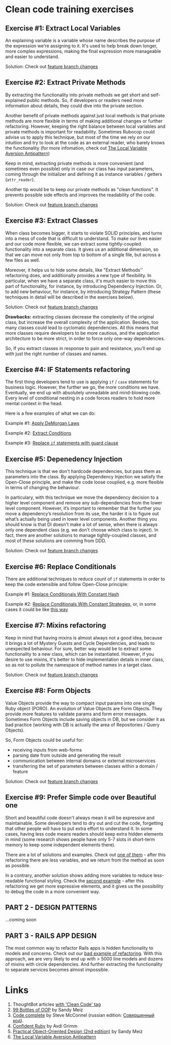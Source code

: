
# Clean code training exercises


## Exercise #1: Extract Local Variables 

An explaining variable is a variable whose name describes the purpose of the expression we're assigning to it. It's used to help break down longer, more complex expressions, making the final expression more manageable and easier to understand.

Solution: Check out [feature branch changes](https://github.com/jmelkor/clean-code-training/compare/ex1-extract-variables?diff=split)

## Exercise #2: Extract Private Methods

By extracting the functionality into private methods we get short and self-explained public methods. So, if developers or readers need more information about details, they could dive into the private section.

Another benefit of private methods against just local methods is that private methods are more flexible in terms of making additional changes or further refactoring. However, keeping the right balance between local variables and private methods is important for readability. Sometimes Rubocop could advise us to apply this technique, but most of the time we rely on our intuition and try to look at the code as an external reader, who barely knows the functionality (for more infomation, check out [The Local Variable Aversion Antipattern](https://www.soulcutter.com/articles/local-variable-aversion-antipattern.html))

Keep in mind, extracting private methods is more convenient (and sometimes even possible) only in case our class has input parameters, coming through the initializer and defining it as instance variables / getters (`attr_reader`).

Another tip would be to keep our private methods as "clean functions". It prevents possible side effects and improves the readability of the code.

Solution: Check out [feature branch changes](https://github.com/jmelkor/clean-code-training/compare/ex2-extract-methods?diff=split)

## Exercise #3: Extract Classes

When class becomes bigger, it starts to violate SOLID principles, and turns into a mess of code that is difficult to understand. To make our lives easier and our code more flexible, we can extract some tightly-coupled functionality into a separate class. It gives us an additional dimension, so that we can move not only from top to bottom of a single file, but across a few files as well. 

Moreover, it helps us to hide some details, like "Extract Methods'' refactoring does, and additionally provides a new type of flexibility. In particular, when we have a separate class, it's much easier to move this part of functionality, for instance, by introducing Dependency Injection. Or, to add new behaviour, for instance, by introducing Strategy Pattern (these techniques in detail will be described in the exercises below).

Solution: Check out [feature branch changes](https://github.com/jmelkor/clean-code-training/compare/ex3-extract-classes?diff=split)

**Drawbacks:** extracting classes decrease the complexity of the original class, but increase the overall complexity of the application. Besides, too many classes could lead to cyclomatic dependencies. All this means that more classes require developers to be more cautious, and the application architecture to be more strict, in order to force only one-way dependencies. 

So, If you extract classes in response to pain and resistance, you’ll end up with just the right number of classes and names.

## Exercise #4: IF Statements refactoring

The first thing developers tend to use is applying `if` / `case` statements for business logic. However, the further we go, the more conditions we have. Eventually, we end up with absolutely unreadable and mind-blowing code. Every level of conditional nesting in a code forces readers to hold more mental context in the head.

Here is a few examples of what we can do:

Example #1: [Apply DeMorgan Laws](https://github.com/jmelkor/clean-code-training/compare/ex4a-de-morgan-laws?diff=split)

Example #2: [Extract Conditions](https://github.com/jmelkor/clean-code-training/compare/ex4b-extract-conditions?diff=split)

Example #3: [Replace `if` statements with guard clause](https://github.com/jmelkor/clean-code-training/compare/ex4c-remove-if-statements?diff=split)

## Exercise #5: Depenedency Injection

This technique is that we don't hardcode dependencies, but pass them as parameters into the class. By applying Dependency Injection we satisfy the Open-Close principle, and make the code loose couplied, e.g. more flexible in terms of changing the behaviour.

In particulary, with this technique we move the dependency decision to a higher level component and remove any sub-dependencies from the lower level component. However, it’s important to remember that the further you move a dependency’s resolution from its use, the harder it is to figure out what’s actually being used in lower level components. Another thing you should know is that DI doesn't make a lot of sense, when there is always only one dependent class (e.g. we don't choose which class to inject). In fact, there are another solutions to manage tightly-coupled classes, and most of these solutions are comming from DDD.

Solution: Check out [feature branch changes](https://github.com/jmelkor/clean-code-training/compare/ex5-dependency-injection?diff=split)

## Exercise #6: Replace Conditionals

There are additional techniques to reduce count of `if` statements in order to keep the code extensible and follow Open-Close principle:

Example #1: [Replace Conditionals With Constant Hash](https://github.com/jmelkor/clean-code-training/compare/ex6a-replace-conditionals-with-hash?diff=split)

Example #2: [Replace Conditionals With Constant Strategies](https://github.com/jmelkor/clean-code-training/compare/ex6b-replace-conditionals-with-strategies-v2?diff=split), or, in some cases it could be like [this way](https://github.com/jmelkor/clean-code-training/compare/ex6b-replace-conditionals-with-strategies-v1?diff=split)

## Exercise #7: Mixins refactoring

Keep in mind that having mixins is almost always not a good idea, because it brings a lot of Mystery Guests and Cycle Dependencies, and leads to unexpected behaviour. For sure, better way would be to extract some functionality to a new class, which can be instantiated. However, if you desire to use mixins, it's better to hide implementation details in inner class, so as not to pollute the namespace of method names in a target class.

Solution: Check out [feature branch changes](https://github.com/jmelkor/clean-code-training/compare/ex7-mixins-refactoring?diff=split)

## Exercise #8: Form Objects

Value Objects provide the way to compact input params into one single Ruby object (PORO). An evolution of Value Objects are Form Objects. They provide more features to validate params and form error messages. Sometimes Form Objects include saving objects in DB, but we consider it as bad practice (working with DB is actually the area of Repositories / Query Objects).

So, Form Objects could be useful for:
- receiving inputs from web-forms
- parsing date from outside and generating the result
- communication between internal domains or external microservices
- transferring the set of parameters between classes within a domain / feature

Solution: Check out [feature branch changes](https://github.com/jmelkor/clean-code-training/compare/ex8a-form-objects?diff=split)

## Exercise #9: Prefer Simple code over Beautiful one

Short and beautiful code doesn't always mean it will be expressive and maintainable. Some developers tend to dry out and cut the code, forgetting that other people will have to put extra effort to understand it. In some cases, having less code means readers should keep extra hidden elements in mind (some research shows people have only 5-7 slots in short-term memory to keep some independent elements there).

There are a lot of solutions and examples. Check out [one of them](https://github.com/jmelkor/clean-code-training/compare/ex9a-simplicitly-over-beauty?diff=split) - after this refactoring there are less variables, and we return from the method as soon as possible.

In a contrary, another solution shows adding more variables to reduce less-readable functional styling. Check the [second example](https://github.com/jmelkor/clean-code-training/compare/ex9b-reduce-functional-styling?diff=split) - after this refactoring we get more expressive elements, and it gives us the possibility to debug the code in a more convenient way.

## PART 2 - DESIGN PATTERNS

...coming soon

## PART 3 - RAILS APP DESIGN

 The most common way to refactor Rails apps is hidden functionality to models and concerns. Check out our [bad example of refactoring](https://github.com/jmelkor/clean-code-training/compare/cd2fb20fd993..ror-ex1a-bad-refactoring?diff=split). With this approach, we are very likely to end up with > 5000 line models and dozens of mixins with circle dependencies. And further extracting the functionality to separate services becomes almost impossible. 


# Links

1. ThoughtBot articles [with 'Clean Code' tag](https://thoughtbot.com/upcase/clean-code)
2. [99 Bottles of OOP](https://sandimetz.com/99bottles) by Sandy Meiz
3. [Code complete](https://www.amazon.com/Code-Complete-Practical-Handbook-Construction/dp/0735619670) by Steve McConnel (russian edition: [Совершенный код](https://www.ozon.ru/context/detail/id/140250413/)).
4. [Confident Ruby](https://pragprog.com/titles/agcr/confident-ruby/) by Avdi Grimm
5. [Practical Object-Oriented Design (2nd edition)](https://www.amazon.com/gp/product/B07F88LY9M/ref=dbs_a_def_rwt_hsch_vapi_tkin_p1_i1)  by Sandy Meiz
6. [The Local Variable Aversion Antipattern](https://www.soulcutter.com/articles/local-variable-aversion-antipattern.html)